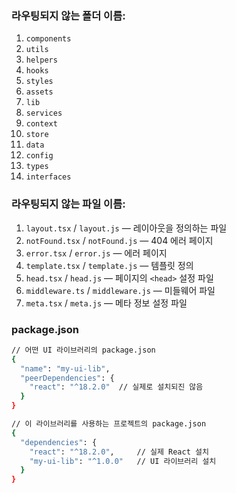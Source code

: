 ### 라우팅되지 않는 폴더 이름:

1. `components`
2. `utils`
3. `helpers`
4. `hooks`
5. `styles`
6. `assets`
7. `lib`
8. `services`
9. `context`
10. `store`
11. `data`
12. `config`
13. `types`
14. `interfaces`

### 라우팅되지 않는 파일 이름:

1. `layout.tsx` / `layout.js` — 레이아웃을 정의하는 파일
2. `notFound.tsx` / `notFound.js` — 404 에러 페이지
3. `error.tsx` / `error.js` — 에러 페이지
4. `template.tsx` / `template.js` — 템플릿 정의
5. `head.tsx` / `head.js` — 페이지의 `<head>` 설정 파일
6. `middleware.ts` / `middleware.js` — 미들웨어 파일
7. `meta.tsx` / `meta.js` — 메타 정보 설정 파일

### package.json

```bash
// 어떤 UI 라이브러리의 package.json
{
  "name": "my-ui-lib",
  "peerDependencies": {
    "react": "^18.2.0"  // 실제로 설치되진 않음
  }
}

// 이 라이브러리를 사용하는 프로젝트의 package.json
{
  "dependencies": {
    "react": "^18.2.0",     // 실제 React 설치
    "my-ui-lib": "^1.0.0"   // UI 라이브러리 설치
  }
}
```